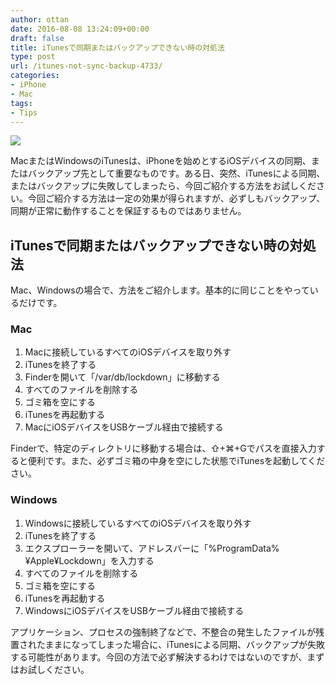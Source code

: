 ```yaml
---
author: ottan
date: 2016-08-08 13:24:09+00:00
draft: false
title: iTunesで同期またはバックアップできない時の対処法
type: post
url: /itunes-not-sync-backup-4733/
categories:
- iPhone
- Mac
tags:
- Tips
---
```


![](/images/2016/08/160808-57a8828d3d743.jpg)






MacまたはWindowsのiTunesは、iPhoneを始めとするiOSデバイスの同期、またはバックアップ先として重要なものです。ある日、突然、iTunesによる同期、またはバックアップに失敗してしまったら、今回ご紹介する方法をお試しください。今回ご紹介する方法は一定の効果が得られますが、必ずしもバックアップ、同期が正常に動作することを保証するものではありません。





## iTunesで同期またはバックアップできない時の対処法





Mac、Windowsの場合で、方法をご紹介します。基本的に同じことをやっているだけです。





### Mac






  1. Macに接続しているすべてのiOSデバイスを取り外す
  2. iTunesを終了する
  3. Finderを開いて「/var/db/lockdown」に移動する
  4. すべてのファイルを削除する
  5. ゴミ箱を空にする
  6. iTunesを再起動する
  7. MacにiOSデバイスをUSBケーブル経由で接続する




Finderで、特定のディレクトリに移動する場合は、⇧+⌘+Gでパスを直接入力すると便利です。また、必ずゴミ箱の中身を空にした状態でiTunesを起動してください。





### Windows






  1. Windowsに接続しているすべてのiOSデバイスを取り外す 
  2. iTunesを終了する
  3. エクスプローラーを開いて、アドレスバーに「%ProgramData%¥Apple¥Lockdown」を入力する
  4. すべてのファイルを削除する
  5. ゴミ箱を空にする
  6. iTunesを再起動する
  7. WindowsにiOSデバイスをUSBケーブル経由で接続する




アプリケーション、プロセスの強制終了などで、不整合の発生したファイルが残置されたままになってしまった場合に、iTunesによる同期、バックアップが失敗する可能性があります。今回の方法で必ず解決するわけではないのですが、まずはお試しください。
